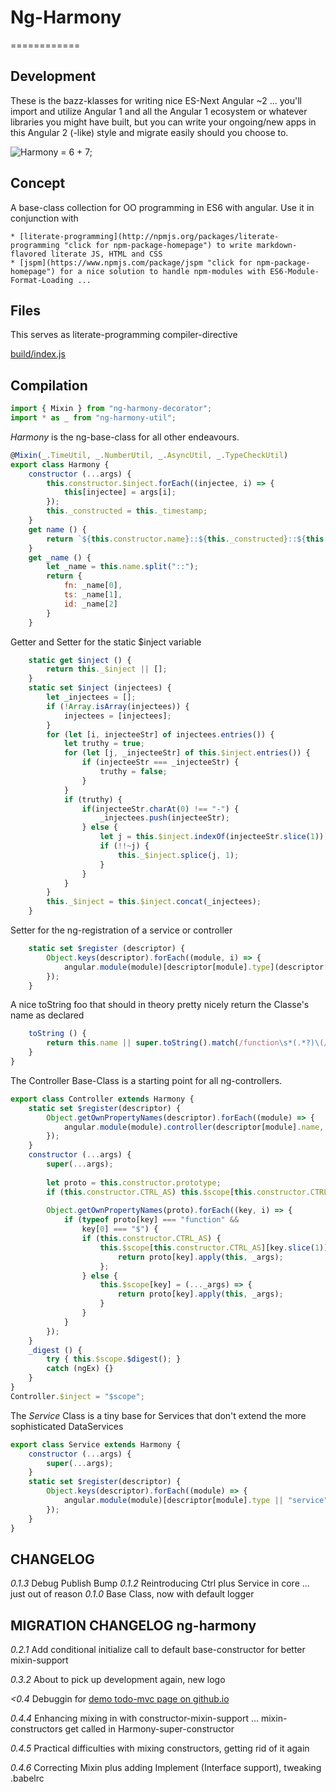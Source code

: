 # Ng-Harmony
============

## Development

These is the bazz-klasses for writing nice ES-Next Angular ~2 ... you'll import and utilize Angular 1 and all the Angular 1 ecosystem or whatever libraries you might have built, but you can write your ongoing/new apps in this Angular 2 (-like) style and migrate easily should you choose to.

![Harmony = 6 + 7;](logo.png "Harmony - Fire in my eyes")

## Concept

A base-class collection for OO programming in ES6 with angular.
Use it in conjunction with

	* [literate-programming](http://npmjs.org/packages/literate-programming "click for npm-package-homepage") to write markdown-flavored literate JS, HTML and CSS
	* [jspm](https://www.npmjs.com/package/jspm "click for npm-package-homepage") for a nice solution to handle npm-modules with ES6-Module-Format-Loading ...

## Files

This serves as literate-programming compiler-directive

[build/index.js](#Compilation "save:")

## Compilation

```javascript
import { Mixin } from "ng-harmony-decorator";
import * as _ from "ng-harmony-util";
```

_Harmony_ is the ng-base-class for all other endeavours.

```javascript
@Mixin(_.TimeUtil, _.NumberUtil, _.AsyncUtil, _.TypeCheckUtil)
export class Harmony {
	constructor (...args) {
        this.constructor.$inject.forEach((injectee, i) => {
			this[injectee] = args[i];
		});
		this._constructed = this._timestamp;
	}
	get name () {
		return `${this.constructor.name}::${this._constructed}::${this._random}`;
	}
	get _name () {
		let _name = this.name.split("::");
		return {
			fn: _name[0],
			ts: _name[1],
			id: _name[2]
		}
	}
```

Getter and Setter for the static $inject variable

```javascript
	static get $inject () {
		return this._$inject || [];
	}
	static set $inject (injectees) {
		let _injectees = [];
		if (!Array.isArray(injectees)) {
			injectees = [injectees];
		}
		for (let [i, injecteeStr] of injectees.entries()) {
			let truthy = true;
			for (let [j, _injecteeStr] of this.$inject.entries()) {
				if (injecteeStr === _injecteeStr) {
					truthy = false;
				}
			}
			if (truthy) {
				if(injecteeStr.charAt(0) !== "-") {
					_injectees.push(injecteeStr);
				} else {
					let j = this.$inject.indexOf(injecteeStr.slice(1));
					if (!!~j) {
						this._$inject.splice(j, 1);
					}
				}
			}
		}
		this._$inject = this.$inject.concat(_injectees);
	}
```
Setter for the ng-registration of a service or controller
```javascript
	static set $register (descriptor) {
		Object.keys(descriptor).forEach((module, i) => {
			angular.module(module)[descriptor[module].type](descriptor[module].name, this);
		});
	}
```
A nice toString foo that should in theory pretty nicely return the Classe's name as declared
```javascript
	toString () {
		return this.name || super.toString().match(/function\s*(.*?)\(/)[1];
	}
}
```

The Controller Base-Class is a starting point for all ng-controllers.

```javascript
export class Controller extends Harmony {
    static set $register(descriptor) {
        Object.getOwnPropertyNames(descriptor).forEach((module) => {
            angular.module(module).controller(descriptor[module].name, this);
        });
    }
	constructor (...args) {
		super(...args);
		
		let proto = this.constructor.prototype;
		if (this.constructor.CTRL_AS) this.$scope[this.constructor.CTRL_AS] = {};
		
		Object.getOwnPropertyNames(proto).forEach((key, i) => {
			if (typeof proto[key] === "function" &&
				key[0] === "$") {
				if (this.constructor.CTRL_AS) {
					this.$scope[this.constructor.CTRL_AS][key.slice(1)] = (..._args) => {
						return proto[key].apply(this, _args);
					};
				} else {
					this.$scope[key] = (..._args) => {
						return proto[key].apply(this, _args);
					}	
				}
			}
		});
	}
	_digest () {
		try { this.$scope.$digest(); }
		catch (ngEx) {}
	}
}
Controller.$inject = "$scope";
```

The _Service_ Class is a tiny base for Services that don't extend the more sophisticated DataServices

```javascript
export class Service extends Harmony {
	constructor (...args) {
		super(...args);
	}
	static set $register(descriptor) {
		Object.keys(descriptor).forEach((module) => {
			angular.module(module)[descriptor[module].type || "service"](descriptor[module].name, this);
		});
	}
}
```

## CHANGELOG
*0.1.3* Debug Publish Bump
*0.1.2* Reintroducing Ctrl plus Service in core ... just out of reason
*0.1.0* Base Class, now with default logger

## MIGRATION CHANGELOG ng-harmony

*0.2.1* Add conditional initialize call to default base-constructor for better mixin-support

*0.3.2* About to pick up development again, new logo

*<0.4* Debuggin for [demo todo-mvc page on github.io](http://ng-harmony.github.io/ng-harmony)

*0.4.4* Enhancing mixing in with constructor-mixin-support ... mixin-constructors get called in Harmony-super-constructor

*0.4.5* Practical difficulties with mixing constructors, getting rid of it again

*0.4.6* Correcting Mixin plus adding Implement (Interface support), tweaking .babelrc
